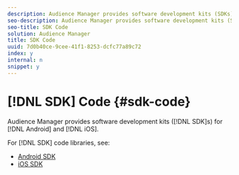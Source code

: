 ```yaml
---
description: Audience Manager provides software development kits (SDKs) for Android and iOS.
seo-description: Audience Manager provides software development kits (SDKs) for Android and iOS.
seo-title: SDK Code
solution: Audience Manager
title: SDK Code
uuid: 7d0b40ce-9cee-41f1-8253-dcfc77a89c72
index: y
internal: n
snippet: y
---
```


# [!DNL SDK] Code {#sdk-code}

Audience Manager provides software development kits ([!DNL SDK]s) for [!DNL Android] and [!DNL iOS].

For [!DNL SDK] code libraries, see:

* [Android SDK](https://marketing.adobe.com/resources/help/en_US/mobile/android/?f=audience_manager.html) 
* [iOS SDK](https://marketing.adobe.com/resources/help/en_US/mobile/ios/?f=amm.html)